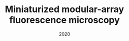 ---
title: "Miniaturized modular-array fluorescence microscopy"
collection: publications
permalink: /publication/2020_Son_Biomedical_Optics_Express
date: 2020
venue: 'Biomedical Optics Express'
DOI: 'nan'
---